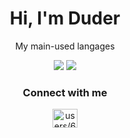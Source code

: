 <h1 align="center">Hi, I'm Duder</h1>
<p align="center">My main-used langages</p>
<p align="center"><a href="https://www.lua.org/"><img src="https://img.shields.io/badge/Lua-01A2FF?style=for-the-bage&logo=lua"/></a>
<a href="https://www.python.org/"><img src="https://img.shields.io/badge/Python-FFD640?style=for-the-bage&logo=python"/></a></p>
<h3 align="center">Connect with me</h3>
<p align="center">
<a href="https://discord.gg/users/634716508777611274" target="blank"><img align="center" src="https://raw.githubusercontent.com/rahuldkjain/github-profile-readme-generator/master/src/images/icons/Social/discord.svg" alt="users/634716508777611274" height="30" width="40" /></a>
</p>

 
